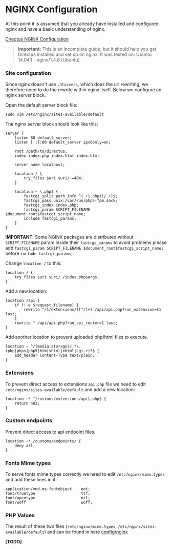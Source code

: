 # NGINX Configuration
At this point it is assumed that you already have installed and configured nginx and have a basic understanding of nginx. 

[Directus NGINX Configuration](https://github.com/directus/directus-vagrant/tree/master/config/nginx)

> **Important:** This is an incomplete guide, but it should help you get Directus installed and set up on nginx. It was tested on: Ubuntu 14.04.1 - nginx/1.4.6 (Ubuntu)

### Site configuration

Since nginx doesn't use `.htaccess`, which does the url rewriting, we therefore need to do the rewrite within nginx itself. Below we configure an nginx server block.

Open the default server block file:
```
sudo vim /etc/nginx/sites-available/default
```

The nginx server block should look like this:

```
server {
    listen 80 default_server;
    listen [::]:80 default_server ipv6only=on;

    root /path/to/directus;
    index index.php index.html index.htm;

    server_name localhost;

    location / {
        try_files $uri $uri/ =404;
    }
    
    location ~ \.php$ {
        fastcgi_split_path_info ^(.+\.php)(/.+)$;
        fastcgi_pass unix:/var/run/php5-fpm.sock;
        fastcgi_index index.php;
        fastcgi_param SCRIPT_FILENAME $document_root$fastcgi_script_name;
        include fastcgi_params;
    }
}
```

**IMPORTANT**: Some NGINX packages are distributed without `SCRIPT_FILENAME` param inside their `fastcgi_params`
to avoid problems please add `fastcgi_param SCRIPT_FILENAME $document_root$fastcgi_script_name;` before `include fastcgi_params;`.

Change `location /` to this:
```
location / {
    try_files $uri $uri/ /index.php$args;
}
```

Add a new location:
```
location /api {
	if (!-e $request_filename) {
		rewrite ^/1/extensions/([^/]+) /api/api.php?run_extension=$1 last;
	}
	rewrite ^ /api/api.php?run_api_router=1 last;
}
```

Add another location to prevent uploaded php/html files to execute.
```
location ~ ^/(media|storage)/.*\.(php|phps|php5|htm|shtml|xhtml|cgi.+)?$ {
    add_header Content-Type text/plain;
}
```

### Extensions
To prevent direct access to extensions `api.php` file we need to edit `/etc/nginx/sites-available/default` and add a new location:

```
location ~* ^/customs/extensions/api\.php$ {
    return 403;
}
```

### Custom endpoints
Prevent direct access to api endpoint files.

```
location ~* /customs/endpoints/ {
	deny all;
}
```

### Fonts Mime types

To serve fonts mime types correctly we need to edit `/etc/nginx/mime.types` and add these lines in it:
```
application/vnd.ms-fontobject    eot;
font/truetype                    ttf;
font/opentype                    otf;
font/woff                        woff;
```


### PHP Values

The result of these two files (`/etc/nginx/mime.types`, `/etc/nginx/sites-available/default`) and  can be found in here [config/nginx](https://github.com/directus/directus-vagrant/tree/master/config/nginx)

**[TODO]**